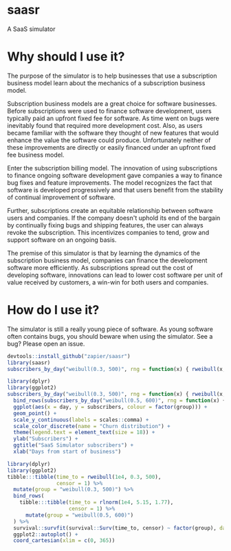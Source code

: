 # saasr

A SaaS simulator

# Why should I use it?

The purpose of the simulator is to help businesses that use a subscription business model learn about the mechanics of a subscription business model.

Subscription business models are a great choice for software businesses. Before subscriptions were used to finance software development, users typically paid an upfront fixed fee for software. As time went on bugs were inevitably found that required more development cost. Also, as users became familiar with the software they thought of new features that would enhance the value the software could produce. Unfortunately neither of these improvements are directly or easily financed under an upfront fixed fee business model.

Enter the subscription billing model. The innovation of using subscriptions to finance ongoing software development gave companies a way to finance bug fixes and feature improvements. The model recognizes the fact that software is developed progressively and that users benefit from the stability of continual improvement of software.

Further, subscriptions create an equitable relationship between software users and companies. If the company doesn't uphold its end of the bargain by continually fixing bugs and shipping features, the user can always revoke the subscription. This incentivizes companies to tend, grow and support software on an ongoing basis.

The premise of this simulator is that by learning the dynamics of the subscription business model, companies can finance the development software more efficiently. As subscriptions spread out the cost of developing software, innovations can lead to lower cost software per unit of value received by customers, a win-win for both users and companies.

# How do I use it?

The simulator is still a really young piece of software. As young software often contains bugs, you should beware when using the simulator. See a bug? Please open an issue.

```r
devtools::install_github("zapier/saasr")
library(saasr)
subscribers_by_day("weibull(0.3, 500)", rng = function(x) { rweibull(x, 0.3, 500) })
```

```r
library(dplyr)
library(ggplot2)
subscribers_by_day("weibull(0.3, 500)", rng = function(x) { rweibull(x, 0.3, 500) }) %>%
  bind_rows(subscribers_by_day("weibull(0.5, 600)", rng = function(x) { rweibull(x, 0.5, 600) })) %>%
  ggplot(aes(x = day, y = subscribers, colour = factor(group))) +
  geom_point() +
  scale_y_continuous(labels = scales::comma) +
  scale_color_discrete(name = "Churn distribution") +
  theme(legend.text = element_text(size = 18)) +
  ylab("Subscribers") +
  ggtitle("SaaS Simulator subscribers") +
  xlab("Days from start of business")
```

```r
library(dplyr)
library(ggplot2)
tibble:::tibble(time_to = rweibull(1e4, 0.3, 500),
                censor = 1) %>%
  mutate(group = "weibull(0.3, 500)") %>%
  bind_rows(
    tibble:::tibble(time_to = rlnorm(1e4, 5.15, 1.77),
                    censor = 1) %>%
      mutate(group = "weibull(0.5, 600)")
  ) %>%
  survival::survfit(survival::Surv(time_to, censor) ~ factor(group), data = .) %>%
  ggplot2::autoplot() +
  coord_cartesian(xlim = c(0, 365))
```











